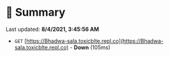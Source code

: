 # 📖 Summary
Last updated: **8/4/2021, 3:45:56 AM**

- `GET` [https://Bhadwa-sala.toxicblte.repl.co](https://Bhadwa-sala.toxicblte.repl.co) - **Down** (105ms)
